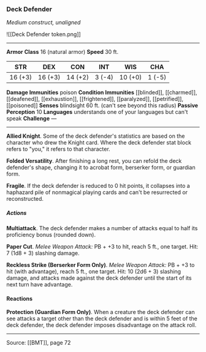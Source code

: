 ### Deck Defender
_Medium construct, unaligned_

![[Deck Defender token.png]]


---

**Armor Class** 16 (natural armor)
**Speed** 30 ft.

| STR     | DEX     | CON     | INT     | WIS     | CHA     |
|---------|---------|---------|---------|---------|---------|
| 16 (+3) | 16 (+3) | 14 (+2) | 3 (-4) | 10 (+0) | 1 (-5) |

**Damage Immunities** poison
**Condition Immunities** [[blinded]], [[charmed]], [[deafened]], [[exhaustion]], [[frightened]], [[paralyzed]], [[petrified]], [[poisoned]]
**Senses** blindsight 60 ft. (can't see beyond this radius)
**Passive Perception** 10
**Languages** understands one of your languages but can't speak
**Challenge** —

---

**Allied Knight**. Some of the deck defender's statistics are based on the character who drew the Knight card. Where the deck defender stat block refers to "you," it refers to that character.

**Folded Versatility**. After finishing a long rest, you can refold the deck defender's shape, changing it to acrobat form, berserker form, or guardian form.

**Fragile**. If the deck defender is reduced to 0 hit points, it collapses into a haphazard pile of nonmagical playing cards and can't be resurrected or reconstructed.

##### Actions
**Multiattack**. The deck defender makes a number of attacks equal to half its proficiency bonus (rounded down).

**Paper Cut**. _Melee Weapon Attack:_ PB + +3 to hit, reach 5 ft., one target. Hit: 7 (1d8 + 3) slashing damage.

**Reckless Strike (Berserker Form Only)**. _Melee Weapon Attack:_ PB + +3 to hit (with advantage), reach 5 ft., one target. Hit: 10 (2d6 + 3) slashing damage, and attacks made against the deck defender until the start of its next turn have advantage.

#### Reactions
**Protection (Guardian Form Only)**. When a creature the deck defender can see attacks a target other than the deck defender and is within 5 feet of the deck defender, the deck defender imposes disadvantage on the attack roll.


---

Source: [[BMT]], page 72